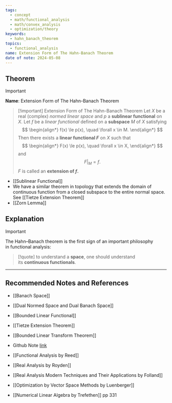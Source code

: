 ```yaml
---
tags:
  - concept
  - math/functional_analysis
  - math/convex_analysis
  - optimization/theory
keywords:
  - hahn_banach_theorem
topics:
  - functional_analysis
name: Extension Form of The Hahn-Banach Theorem
date of note: 2024-05-08
---
```


## Theorem

>[!important]
>**Name**:  Extension Form of The Hahn-Banach Theorem 

>[!important] Extension Form of The Hahn-Banach Theorem
>Let $X$ be a real (complex) *normed linear space* and $p$ a **sublinear functional** on $X$. Let $f$ be a *linear functional* defined on a **subspace** $M$ of $X$ satisfying 
>$$
>\begin{align*}
>f(x) \le p(x), \quad \forall x \in M.
\end{align*}
>$$
>Then there exists a **linear functional $F$** on $X$ such that 
>$$
>\begin{align*}
>F(x) \le p(x), \quad \forall x \in X,
\end{align*}
>$$
>and $$F|_{M} = f.$$  $F$ is called an **extension of $f$.** 

- [[Sublinear Functional]]
- We have a similar theorem in topology that extends the domain of continuous function from a closed subspace to the entire normal space. See [[Tietze Extension Theorem]]
- [[Zorn Lemma]]


## Explanation

>[!important]
>The Hahn–Banach theorem is the first sign of an important philosophy in functional analysis: 
>
>>[!quote]
>>to understand a **space**, one should understand its **continuous functionals**.



-----------
##  Recommended Notes and References

- [[Banach Space]]
- [[Dual Normed Space and Dual Banach Space]]
- [[Bounded Linear Functional]]

- [[Tietze Extension Theorem]]

- [[Bounded Linear Transform Theorem]]

- Github Note [link](https://github.com/TianpeiLuke/SelfStudyNotes/tree/master/self-study/probability_and_measure_theory)


- [[Functional Analysis by Reed]]
- [[Real Analysis by Royden]]
- [[Real Analysis Modern Techniques and Their Applications by Folland]]
- [[Optimization by Vector Space Methods by Luenberger]]
- [[Numerical Linear Algebra by Trefethen]] pp 331